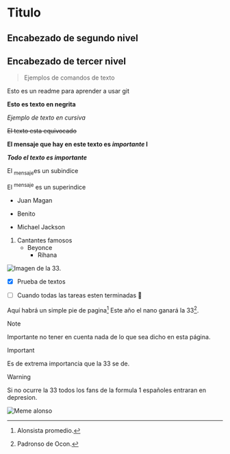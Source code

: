 # Titulo

## Encabezado de segundo nivel

## Encabezado de tercer nivel

> Ejemplos de comandos de texto

Esto es un readme para aprender a usar git

**Esto es texto en negrita**

_Ejemplo de texto en cursiva_

~~El texto esta equivocado~~

**El mensaje que hay en este texto es _importante_ l**

***Todo el texto es importante***

El <sub>mensaje</sub>es un subindice

El <sup>mensaje</sup> es un superindice

- Juan Magan
+ Benito
* Michael Jackson

1. Cantantes famosos
    - Beyonce
        - Rihana

![Imagen de la 33.](https://uh.gsstatic.es/sfAttachPlugin/getCachedContent/id/2457733/width/425/height/284/crop/1)

- [x] Prueba de textos
- [ ] Cuando todas las tareas esten terminadas :tada:


Aquí habrá un simple pie de pagina[^1]
Este año el nano ganará la 33[^2].
[^1]: Alonsista promedio.
[^2]: Padronso de Ocon.

> [!NOTE]
> Importante no tener en cuenta nada de lo que sea dicho en esta página.

> [!IMPORTANT]
> Es de extrema importancia que la 33 se de.

> [!WARNING]
> Si no ocurre la 33 todos los fans de la formula 1 españoles entraran en depresion.

![Meme alonso](https://hips.hearstapps.com/hmg-prod/images/alonso-memes-2-6405c928e7549.jpg)

